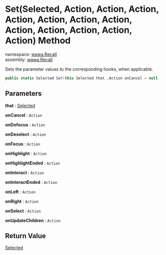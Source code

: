 # Set\(Selected, Action, Action, Action, Action, Action, Action, Action, Action, Action, Action, Action, Action\) Method

namespace: [wawa\.Recall](../../wawa.Recall.md)<br />
assembly: [wawa\.Recall](../../../wawa.Recall.md)

Sets the parameter values to the corresponding hooks, when applicable\.

```csharp
public static Selected Set(this Selected that ,Action onCancel = null ,Action onDefocus = null ,Action onDeselect = null ,Action onFocus = null ,Action onHighlight = null ,Action onHighlightEnded = null ,Action onInteract = null ,Action onInteractEnded = null ,Action onLeft = null ,Action onRight = null ,Action onSelect = null ,Action onUpdateChildren = null);
```

## Parameters

__that__ : [Selected](../../../wawa.Recall/wawa.Recall/Selected.md)



__onCancel__ : `Action`



__onDefocus__ : `Action`



__onDeselect__ : `Action`



__onFocus__ : `Action`



__onHighlight__ : `Action`



__onHighlightEnded__ : `Action`



__onInteract__ : `Action`



__onInteractEnded__ : `Action`



__onLeft__ : `Action`



__onRight__ : `Action`



__onSelect__ : `Action`



__onUpdateChildren__ : `Action`



## Return Value

[Selected](../../../wawa.Recall/wawa.Recall/Selected.md)



